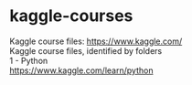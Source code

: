 # kaggle-courses  
Kaggle course files: https://www.kaggle.com/  
Kaggle course files, identified by folders  
1 - Python  
https://www.kaggle.com/learn/python
